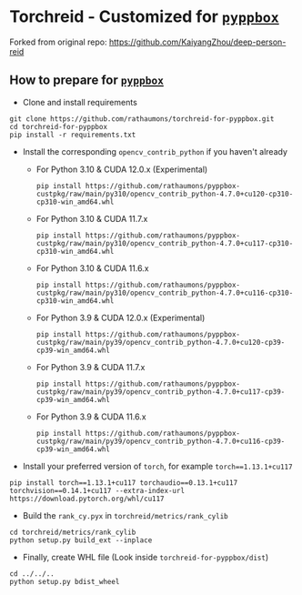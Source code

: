 # Torchreid - Customized for [`pyppbox`](https://github.com/rathaumons/pyppbox)

Forked from original repo: https://github.com/KaiyangZhou/deep-person-reid

## How to prepare for [`pyppbox`](https://github.com/rathaumons/pyppbox)

* Clone and install requirements
```
git clone https://github.com/rathaumons/torchreid-for-pyppbox.git
cd torchreid-for-pyppbox
pip install -r requirements.txt
```

* Install the corresponding `opencv_contrib_python` if you haven't already 
  - For Python 3.10  & CUDA 12.0.x (Experimental)
    ```
    pip install https://github.com/rathaumons/pyppbox-custpkg/raw/main/py310/opencv_contrib_python-4.7.0+cu120-cp310-cp310-win_amd64.whl
    ```
  - For Python 3.10  & CUDA 11.7.x
    ```
    pip install https://github.com/rathaumons/pyppbox-custpkg/raw/main/py310/opencv_contrib_python-4.7.0+cu117-cp310-cp310-win_amd64.whl
    ```
  - For Python 3.10  & CUDA 11.6.x
    ```
    pip install https://github.com/rathaumons/pyppbox-custpkg/raw/main/py310/opencv_contrib_python-4.7.0+cu116-cp310-cp310-win_amd64.whl
    ```
  - For Python 3.9 & CUDA 12.0.x (Experimental)
    ```
    pip install https://github.com/rathaumons/pyppbox-custpkg/raw/main/py39/opencv_contrib_python-4.7.0+cu120-cp39-cp39-win_amd64.whl
    ```
  - For Python 3.9 & CUDA 11.7.x
    ```
    pip install https://github.com/rathaumons/pyppbox-custpkg/raw/main/py39/opencv_contrib_python-4.7.0+cu117-cp39-cp39-win_amd64.whl
    ```
  - For Python 3.9 & CUDA 11.6.x
    ```
    pip install https://github.com/rathaumons/pyppbox-custpkg/raw/main/py39/opencv_contrib_python-4.7.0+cu116-cp39-cp39-win_amd64.whl
    ```

* Install your preferred version of `torch`, for example `torch==1.13.1+cu117`
```
pip install torch==1.13.1+cu117 torchaudio==0.13.1+cu117 torchvision==0.14.1+cu117 --extra-index-url https://download.pytorch.org/whl/cu117
```

* Build the `rank_cy.pyx` in `torchreid/metrics/rank_cylib`
```
cd torchreid/metrics/rank_cylib
python setup.py build_ext --inplace
```

* Finally, create WHL file (Look inside `torchreid-for-pyppbox/dist`)
```
cd ../../..
python setup.py bdist_wheel
```
